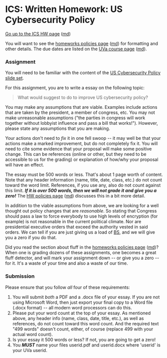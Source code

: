 ICS: Written Homework: US Cybersecurity Policy
================================================

[Go up to the ICS HW page](index.html) ([md](index.md))

You will want to see the
[homeworks policies page](../uva/hw-policies.html)
([md](../uva/hw-policies.md)) for formatting and other details.  The
due dates are listed on the [UVa course page](../uva/index.html)
([md](../uva/index.md)).

### Assignment

You will need to be familiar with the content of the
[US Cybersecurity Policy slide set](../slides/policy.html#/).

For this assignment, you are to write a essay on the following topic:

> What would suggest to do to improve US cybersecurity policy?

You may make any assumptions that are viable.  Examples include
actions that are taken by the president, a member of congress, etc.
You may not make unreasonable assumptions ("the parties in congress
will work together without lobbyist influence and pass a bill that
works!").  However, please state any assumptions that you are making.

Your actions don't need to *fix* it in one fell swoop -- it may well
be that your actions make a marked improvement, but do not completely
fix it.  You will need to cite some evidence that your proposal will
make some positive change.  This can be references (online or other,
but they need to be accessible to us for the grading) or explanation
of how/why your proposal will have an effect.

The essay must be 500 words or less.  That's about 1 page worth of
content.  Note that any header information (name, title, date, class,
etc.) do not count toward the word limit.  References, if you use any,
also do not count against this limit.  ***If it is over 500 words,
then we will not grade it and give you a zero!*** The
[HW policies page](../uva/hw-policies.html)
([md](../uva/hw-policies.md)) discusses this in a bit more detail.

In addition to the viable assumptions from above, we are looking for a
well thought out policy changes that are *reasonable*.  So stating
that Congress should pass a law to force everybody to use high levels
of encryption (for example) is not reasonable in the current political
climate.  Nor are presidential executive orders that exceed the
authority vested in said orders.  We can tell if you are just giving
us a load of [BS](https://en.wikipedia.org/wiki/Bullshit), and we will
give you a zero if you do that.

Did you read the section about fluff in the
[homeworks policies page](../uva/hw-policies.html)
([md](../uva/hw-policies.md))?  When one is grading dozens of these
assignments, one becomes a great fluff detector, and will mark your
assignment down -- or give you a zero -- for it.  It's a waste of your
time and also a waste of our time.

### Submission

Please ensure that you follow *all* four of these requirements:

1. You will submit *both* a PDF and a .docx file of your essay.  If
   you are not using Microsoft Word, then just export your final copy
   to a Word file (.docx format) -- all modern word processors can do
   this.
2. Please put your word count at the top of your essay.  As mentioned
   above, any header info (name, class, date, title, etc.), as well as
   references, do not count toward this word count.  And the required
   text "499 words" doesn't count, either, of course (replace 499 with
   your actual word count).
3. Is your essay it 500 words or less?  If not, you are going to get a
   zero!
4. You ***MUST*** name your files userid.pdf and userid.docx where
   'userid' is your UVa userid.
